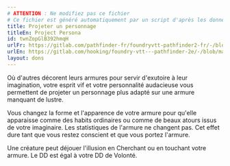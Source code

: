 ```yaml
---
# ATTENTION : Ne modifiez pas ce fichier
# Ce fichier est généré automatiquement par un script d'après les données du module Foundry VTT officiel et de sa traduction
title: Projeter un personnage
titleEn: Project Persona
id: twnZopGlB392hmqH
urlFr: https://gitlab.com/pathfinder-fr/foundryvtt-pathfinder2-fr/-/blob/master/data/feats/twnZopGlB392hmqH.htm
urlEn: https://gitlab.com/hooking/foundry-vtt---pathfinder-2e/-/blob/master/packs/data/feats.db/project-persona.json
layout: dons
---
```

Où d'autres décorent leurs armures pour servir d'exutoire à leur imagination, votre esprit vif et votre personnalité audacieuse vous permettent de projeter un personnage plus adapté sur une armure manquant de lustre.

Vous changez la forme et l'apparence de votre armure pour qu'elle apparaisse comme des habits ordinaires ou comme de beaux atours issus de votre imaginaire. Les statistiques de l'armure ne changent pas. Cet effet dure tant que vous restez conscient et que vous portez l'armure.

Une créature peut déjouer l'illusion en Cherchant ou en touchant votre armure. Le DD est égal à votre DD de Volonté.
